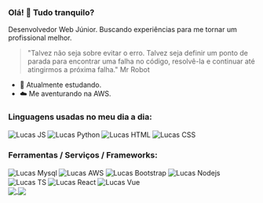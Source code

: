 ### Olá! 👋 Tudo tranquilo?
Desenvolvedor Web Júnior. Buscando experiências para me tornar um profissional melhor.

> "Talvez não seja sobre evitar o erro.
Talvez seja definir um ponto de parada para encontrar uma falha no código, resolvê-la e continuar até atingirmos a próxima falha."
Mr Robot

- 📝 Atualmente estudando.
- ☁️ Me aventurando na AWS.


### Linguagens usadas no meu dia a dia:
<div style="display: inline-block">
	<img align="center" alt="Lucas JS" src="https://img.shields.io/badge/JavaScript-F7DF1E?style=for-the-badge&logo=javascript&logoColor=black" />
	<img align="center" alt="Lucas Python" src="https://img.shields.io/badge/Python-14354C?style=for-the-badge&logo=python&logoColor=white" />
	<img align="center" alt="Lucas HTML" src="https://img.shields.io/badge/HTML5-E34F26?style=for-the-badge&logo=html5&logoColor=white" />
	<img align="center" alt="Lucas CSS" src="https://img.shields.io/badge/CSS3-1572B6?style=for-the-badge&logo=css3&logoColor=white" />
</div><br>



### Ferramentas / Serviços / Frameworks:
<div style="display: inline-block">
	<img align="center" alt="Lucas Mysql" src="https://img.shields.io/badge/MySQL-00000F?style=for-the-badge&logo=mysql&logoColor=white" />
	<img align="center" alt="Lucas AWS" src="https://img.shields.io/badge/Amazon_AWS-232F3E?style=for-the-badge&logo=amazon-aws&logoColor=white" />
	<img align="center" alt="Lucas Bootstrap" src="https://img.shields.io/badge/Bootstrap-563D7C?style=for-the-badge&logo=bootstrap&logoColor=white" />
	<img align="center" alt="Lucas Nodejs" src="https://img.shields.io/badge/Node.js-43853D?style=for-the-badge&logo=node.js&logoColor=white" />
	<img align="center" alt="Lucas TS" src="https://img.shields.io/badge/TypeScript-007ACC?style=for-the-badge&logo=typescript&logoColor=white" />
	<img align="center" alt="Lucas React" src="https://img.shields.io/badge/React-20232A?style=for-the-badge&logo=react&logoColor=61DAFB" />
	<img align="center" alt="Lucas Vue" src="https://img.shields.io/badge/Vue.js-35495E?style=for-the-badge&logo=vue.js&logoColor=4FC08D" />
</div><br>


<a href="https://github.com/lucasarieiv/github-readme-stats">
  <img align="center" src="https://github-readme-stats.vercel.app/api?username=lucasarieiv&show_icons=true&theme=outrun&hide=issues&line_height=24" />
</a>
<a href="https://github.com/lucasarieiv">
  <img align="center" src="https://github-readme-stats.vercel.app/api/top-langs/?username=lucasarieiv&layout=compact&theme=outrun" />
</a>

